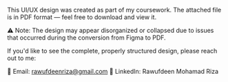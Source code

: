 This UI/UX design was created as part of my coursework. The attached file is in PDF format — feel free to download and view it.

⚠️ Note: The design may appear disorganized or collapsed due to issues that occurred during the conversion from Figma to PDF.

If you'd like to see the complete, properly structured design, please reach out to me:

📧 Email: rawufdeenriza@gmail.com
🔗 LinkedIn: Rawufdeen Mohamad Riza
